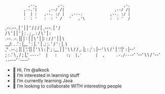                                                              
                                                             
              ,--,         ,-.                          ,-.  
            ,--.'|     ,--/ /|                      ,--/ /|  
            |  | :   ,--. :/ |   ,---.            ,--. :/ |  
            :  : '   :  : ' /   '   ,'\           :  : '  /   
   ,--.--.  |  ' |   |  '  /   /   /   |   ,---.  |  '  /    
  /       \ '  | |   '  |  :  .   ; ,. :  /     \ '  |  :    
 .--.  .-. ||  | :   |  |   \ '   | |: : /    / ' |  |   \   
  \__\/: . .'  : |__ '  : |. \'   | .; :.    ' /  '  : |. \  
  ," .--.; ||  | '.'||  | ' \ \   :    |'   ; :__ |  | ' \ \ 
 /  /  ,.  |;  :    ;'  : |--' \   \  / '   | '.'|'  : |--'  
;  :   .'   \  ,   / ;  |,'     `----'  |   :    :;  |,'     
|  ,     .-./---`-'  '--'                \   \  / '--'       
 `--`---'                                 `----'             
                                                             


- 👋 Hi, I’m @alkock
- 👀 I’m interested in learning stuff
- 🌱 I’m currently learning Java
- 💞️ I’m looking to collaborate WITH interesting people

